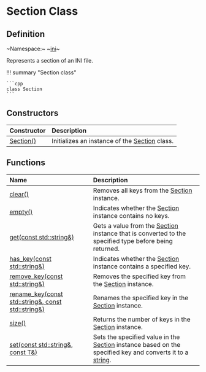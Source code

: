 # Section Class

## Definition

~Namespace:~ ~[ini](../ini_namespace.md)~

Represents a section of an INI file.

!!! summary "Section class"

    ```cpp
    class Section
    ```

## Constructors

| Constructor | Description |
| :---------- | :---------- |
| [Section()](constructors.md#section) | Initializes an instance of the [Section](section.md) class. |

## Functions

| Name| Description |
| :-- | :---------- |
| [clear()](functions/clear.md) | Removes all keys from the [Section](section.md) instance. |
| [empty()](functions/empty.md) | Indicates whether the [Section](section.md) instance contains no keys. |
| [get<T>(const std::string&)](functions/get) | Gets a value from the [Section](section.md) instance that is converted to the specified type before being returned. |
| [has_key(const std::string&)](functions/has_key.md) | Indicates whether the [Section](section.md) instance contains a specified key. |
| [remove_key(const std::string&)](functions/remove_key.md) | Removes the specified key from the [Section](section.md) instance. |
| [rename_key(const std::string&, const std::string&)](functions/rename_key.md) | Renames the specified key in the [Section](section.md) instance. |
| [size()](functions/size.md) | Returns the number of keys in the [Section](section.md) instance. |
| [set<T>(const std::string&, const T&)](functions/set.md) | Sets the specified value in the [Section](section.md) instance based on the specified key and converts it to a [string](https://en.cppreference.com/w/cpp/string/basic_string). |